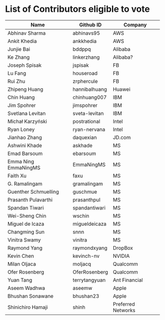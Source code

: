 List of Contributors eligible to vote
===========================================================

|Name                         |Github ID    |Company      |
|-----------------------------|-------------|-------------|
|Abhinav Sharma               |abhinavs95   |AWS          |
|Ankit Khedia                 |ankkhedia    |AWS          |
|Junjie Bai                   |bddppq       |Alibaba      |
|Ke Zhang                     |linkerzhang  |Alibaba?     |
|Joseph Spisak                |jspisak      |FB           |
|Lu Fang                      |houseroad    |FB           |
|Rui Zhu                      | zrphercule  |FB           |
|Zhipeng Huang                |hannibalhuang|Huawei       |
|Chin Huang                   |chinhuang007 |IBM          |
|Jim Spohrer                  |jimspohrer   |IBM          |
|Svetlana Levitan             |sveta-levitan|IBM          |
|Michał Karzyński             |postrational |Intel        |
|Ryan Loney                   |ryan-nervana |Intel        |
|Jianhao Zhang                |daquexian    |JD.com       |
|Ashwini Khade                |askhade      |MS           |
|Emad Barsoum                 |ebarsoum     |MS           |
|Emma Ning  EmmaNingMS        |EmmaNingMS   |MS           |
|Faith Xu                     |faxu         |MS           |
|G. Ramalingam                |gramalingam  |MS           |
|Guenther Schmuelling         |guschmue     |MS           |
|Prasanth Pulavarthi          |prasanthpul  |MS           |
|Spandan Tiwari               |spandantiwari|MS           |
|Wei-Sheng Chin               |wschin       |MS           |
|Miguel de Icaza              |migueldeicaza|MS           |
|Changming Sun                |snnn         |MS           |
|Vinitra Swamy        |vinitra      |MS           |
|Raymond Yang     |raymondxyang |DropBox      |
|Kevin Chen      |kevinch-nv   |NVIDIA       |
|Milan Oljaca       |moljacq      |Qualcomm     |
|Ofer Rosenberg  |OferRosenberg|Qualcomm     |
|Yuan Tang                    |terrytangyuan|Ant Financial|
|Aseem Wadhwa                 |aseemw       |Apple        |
|Bhushan Sonawane             |bhushan23    |Apple        |
|Shinichiro Hamaji            |shinh        |Preferred Networks|       
